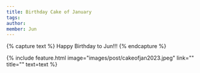```yaml
---
title: Birthday Cake of January
tags:
author:
member: Jun
---
```


{% capture text %} Happy Birthday to Jun!!!
{% endcapture %}

{% include feature.html image="images/post/cakeofjan2023.jpeg" link="" title="" text=text %}
